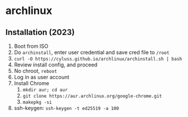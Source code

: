 # archlinux

## Installation (2023)
1. Boot from ISO
2. Do `archinstall`, enter user credential and save cred file to `/root`
3. `curl -O https://cyluss.github.io/archlinux/archinstall.sh | bash`
4. Review install config, and proceed
5. No chroot, `reboot`
6. Log in as user account
7. Install Chrome
    1. `mkdir aur; cd aur`
    2. `git clone https://aur.archlinux.org/google-chrome.git`
    3. `makepkg -si`
8. ssh-keygen: `ssh-keygen -t ed25519 -a 100`
